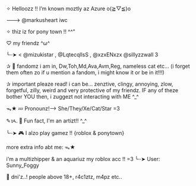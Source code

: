 ✧  Helloozz !! I’m known moztly az Azure o(≧▽≦)o

 ---> @markusheart iwc

✧ thiz iz for pony town !! ^^"

♡ my friendz ^ω^

╰┈➤ < @mizukistar , @LqtecqllsS , @xzxENxzx @sillyzzwall 3

✰ 🌱 fandomz i am in, Dw,Toh,Md,Ava,Avm,Reg, nameless cat etc... (i forget them often zo if u mention a fandom, i might know it or be in it!!!)

✰ important pleaze read!
i can be... zenztive, clingy, annoying, zlow, forgetful, zilly, weird and very protective of my friendz. IF any of theze bother YOU then, i zuggezt not interacting with ME ^_^

ᯓ★ 💤 Pronounz!--> She/They/Xe/Cat/Star =3

✎ᝰ. 🎨 Fun fact, I'm an artizt!! ^_^

╰┈➤ 🎮 I alzo play gamez !! {roblox & ponytown}

more extra info abt me: ᯓ★

i'm a multizhipper & an aquariuz 
my roblox acc !! =3
╰┈➤ User: Sunny_Foggy

🚫 dni'z..! people above 18+, r4c1ztz, m4pz etc..
